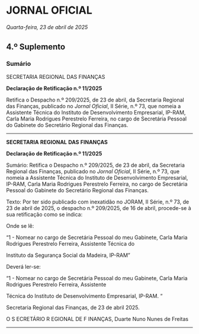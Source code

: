 # JORNAL OFICIAL

###### Quarta-feira, 23 de abril de 2025

## **4.º Suplemento**

### **Sumário**

SECRETARIA REGIONAL DAS FINANÇAS

**Declaração de Retificação n.º 11/2025**

Retifica o Despacho n.º 209/2025, de 23 de abril, da Secretaria Regional das
Finanças, publicado no _Jornal Oficial_, II Série, n.º 73, que nomeia a Assistente
Técnica do Instituto de Desenvolvimento Empresarial, IP-RAM, Carla Maria
Rodrigues Perestrelo Ferreira, no cargo de Secretária Pessoal do Gabinete do
Secretário Regional das Finanças.




---

**SECRETARIA** **REGIONAL** **DAS** **FINANÇAS**


**Declaração de Retificação n.º 11/2025**


Sumário:
Retifica o Despacho n.º 209/2025, de 23 de abril, da Secretaria Regional das Finanças, publicado no _Jornal Oficial_, II Série, n.º 73, que
nomeia a Assistente Técnica do Instituto de Desenvolvimento Empresarial, IP-RAM, Carla Maria Rodrigues Perestrelo Ferreira, no
cargo de Secretária Pessoal do Gabinete do Secretário Regional das Finanças.

Texto:
Por ter sido publicado com inexatidão no JORAM, II Série, n.º 73, de 23 de abril de 2025, o despacho n.º 209/2025, de 16
de abril, procede-se à sua retificação como se indica:


Onde se lê:

“1 - Nomear no cargo de Secretária Pessoal do meu Gabinete, Carla Maria Rodrigues Perestrelo Ferreira, Assistente Técnica do

Instituto da Segurança Social da Madeira, IP-RAM”

Deverá ler-se:

“1 - Nomear no cargo de Secretária Pessoal do meu Gabinete, Carla Maria Rodrigues Perestrelo Ferreira, Assistente

Técnica do Instituto de Desenvolvimento Empresarial, IP-RAM. “

Secretaria Regional das Finanças, de 23 de abril 2025.

O S ECRETÁRIO R EGIONAL DE F INANÇAS, Duarte Nuno Nunes de Freitas




---

